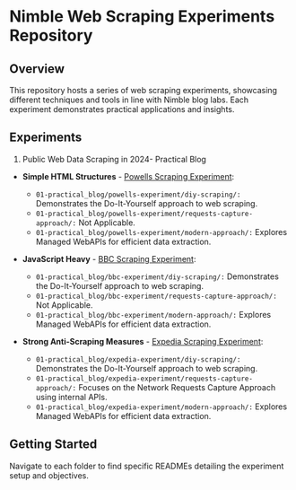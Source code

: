 # Nimble Web Scraping Experiments Repository

## Overview
This repository hosts a series of web scraping experiments, showcasing different techniques and tools in line with Nimble blog labs. Each experiment demonstrates practical applications and insights.

## Experiments
1. Public Web Data Scraping in 2024- Practical Blog 

  * **Simple HTML Structures** - [Powells Scraping Experiment](https://www.powells.com/featured/picks-of-the-season-2023):
    - `01-practical_blog/powells-experiment/diy-scraping/:` Demonstrates the Do-It-Yourself approach to web scraping.
    - `01-practical_blog/powells-experiment/requests-capture-approach/:` Not Applicable.
    - `01-practical_blog/powells-experiment/modern-approach/:` Explores Managed WebAPIs for efficient data extraction.

  * **JavaScript Heavy** - [BBC Scraping Experiment](https://www.bbc.com/news/world-europe-67895152):
    - `01-practical_blog/bbc-experiment/diy-scraping/:` Demonstrates the Do-It-Yourself approach to web scraping.
    - `01-practical_blog/bbc-experiment/requests-capture-approach/:` Not Applicable.
    - `01-practical_blog/bbc-experiment/modern-approach/:` Explores Managed WebAPIs for efficient data extraction.

  * **Strong Anti-Scraping Measures** - [Expedia Scraping Experiment](https://www.expedia.com/Hotel-Search?adults=&children=&destination=Dubai%2C%20Dubai%2C%20United%20Arab%20Emirates&endDate=2024-01-14&guestRating=ANY&regionId=6053839&selected=1109595&semdtl=&sort=RECOMMENDED&startDate=2024-01-12&theme=&useRewards=false&userIntent=):
    - `01-practical_blog/expedia-experiment/diy-scraping/:` Demonstrates the Do-It-Yourself approach to web scraping.
    - `01-practical_blog/expedia-experiment/requests-capture-approach/:` Focuses on the Network Requests Capture Approach using internal APIs.
    - `01-practical_blog/expedia-experiment/modern-approach/:` Explores Managed WebAPIs for efficient data extraction.


## Getting Started
Navigate to each folder to find specific READMEs detailing the experiment setup and objectives.


